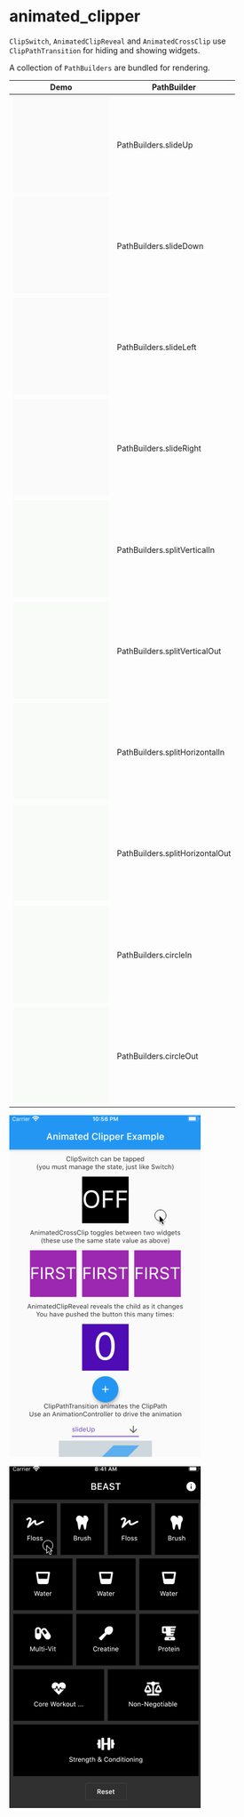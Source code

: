 # animated_clipper

`ClipSwitch`, `AnimatedClipReveal` and `AnimatedCrossClip` use `ClipPathTransition` for hiding and showing widgets.

A collection of `PathBuilders` are bundled for rendering.

Demo | PathBuilder
------------ | -------------
![PathBuilders.slideUp](gifs/slideUp.gif) | PathBuilders.slideUp
![PathBuilders.slideDown](gifs/slideDown.gif) | PathBuilders.slideDown
![PathBuilders.slideLeft](gifs/slideLeft.gif) | PathBuilders.slideLeft
![PathBuilders.slideRight](gifs/slideRight.gif) | PathBuilders.slideRight
![PathBuilders.splitVerticalIn](gifs/splitVerticalIn.gif) | PathBuilders.splitVerticalIn
![PathBuilders.splitVerticalOut](gifs/splitVerticalOut.gif) | PathBuilders.splitVerticalOut
![PathBuilders.splitHorizontalIn](gifs/splitHorizontalIn.gif) | PathBuilders.splitHorizontalIn
![PathBuilders.splitHorizontalOut](gifs/splitHorizontalOut.gif) | PathBuilders.splitHorizontalOut
![PathBuilders.circleIn](gifs/circleIn.gif) | PathBuilders.circleIn
![PathBuilders.circleOut](gifs/circleOut.gif) | PathBuilders.circleOut

![demo](gifs/example.gif)

![demo](gifs/beast.gif)
